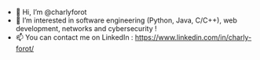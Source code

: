 - 👋 Hi, I’m @charlyforot
- 👀 I’m interested in software engineering (Python, Java, C/C++), web development, networks and cybersecurity !
- 📫 You can contact me on LinkedIn : https://www.linkedin.com/in/charly-forot/
